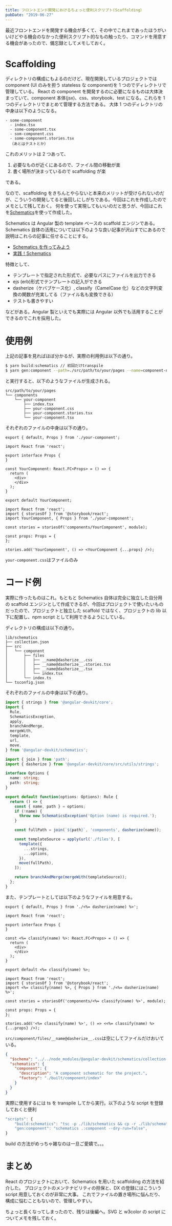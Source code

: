 ```yaml
---
title: フロントエンド開発におけるちょっと便利スクリプト(Scaffolding）
pubDate: "2019-06-27"
---
```


最近フロントエンドを開発する機会が多くて、その中でこれまであったほうがいいけどやる機会のなかった便利スクリプト的なもの触ったり、コマンドを用意する機会があったので、備忘録としてメモしておく。

# Scaffolding

ディレクトリの構成にもよるのだけど、現在開発しているプロジェクトでは component (UI のみを担う stateless な component)を 1 つのでディレクトリで管理している。
React の component を開発するのに必要になるものは大体決まっていて、component 本体(jsx)、css、storybook、test になる。これらを 1 つのディレクトリでまとめて管理する方法である。
大体 1 つのディレクトリの中身は以下のようになる。

```
- some-component
  - index.tsx
  - some-component.tsx
  - som-component.css
  - some-component.stories.tsx
  （あとはテストとか）
```

これのメリットは 2 つあって、

1. 必要なものが近くにあるので、ファイル間の移動が楽
2. 書く場所が決まっているので scaffolding が楽

である。

なので、scaffolding をきちんとやらないと本来のメリットが受けられないのだが、こういうの開発してると後回しにしがちである。今回はこれを作成したのでメモとして残しておく。
何を使って実現してもいいのだと思うが、今回はこれを[Schematics](https://angular.io/guide/schematics)を使って作成した。

Schematics は Angular 製の template ベースの scaffold エンジンである。 Schematics 自体の活用については以下のような良い記事が沢山すでにあるので説明はこれらの記事に任せることにする。

- [Schematics を作ってみよう](https://qiita.com/puku0x/items/462a038133e7233dfaed)
- [実践！Schematics](https://qiita.com/Quramy/items/a06d62132007807062df)

特徴として、

- テンプレートで指定された形式で、必要なパスにファイルを出力できる
- ejs (erb)形式でテンプレートの記入ができる
- dasherize（ケバブケース化）, classify（CamelCase 化）などの文字列変換の関数が充実してる（ファイル名も変換できる）
- テストも書きやすい

などがある。Angular 製といえでも実際には Angular 以外でも活用することができるのでこれを採用した。

# 使用例

上記の記事を見ればほぼ分かるが、実際の利用例は以下の通り。

```sh
$ yarn build:schematics // 初回だけtranspile
$ yarn gen:component --path=./src/path/to/your/pages --name=component-name
```

と実行すると、以下のようなファイルが生成される。

```
src/path/to/your/pages
└── components
    └── your-component
        ├── index.tsx
        ├── your-component.css
        ├── your-component.stories.tsx
        └── your-component.tsx
```

それぞれのファイルの中身は以下の通り。

```ts:title=index.tsx
export { default, Props } from './your-component';
```

```ts:title=your-component.tsx
import React from 'react';

export interface Props {
}

const YourComponent: React.FC<Props> = () => {
  return (
    <div>
    </div>
  );
}

export default YourComponent;
```

```ts:title=your-component.stories.tsx
import React from 'react';
import { storiesOf } from '@storybook/react';
import YourComponent, { Props } from './your-component';

const stories = storiesOf('components/YourComponent', module);

const props: Props = {
};

stories.add('YourComponent', () => <YourComponent {...props} />);
```

`your-component.css`はファイルのみ

# コード例

実際に作ったものはこれ。もともと Schematics 自体は完全に独立した自分用の scaffold エンジンとして作成できるが、今回はプロジェクトで使いたいものだったので、プロジェクトと独立した scaffold ではなく、プロジェクトの lib 以下に配置し、npm script として利用できるようにしている。

ディレクトリの構成は以下の通り。

```
lib/schematics
├── collection.json
├── src
│   └── component
│       ├── files
│       │   ├── __name@dasherize__.css
│       │   ├── __name@dasherize__.stories.tsx
│       │   ├── __name@dasherize__.tsx
│       │   └── index.tsx
│       └── index.ts
└── tsconfig.json
```

それぞれのファイルの中身は以下の通り。

```ts:title=src/component/index.ts
import { strings } from '@angular-devkit/core';
import {
  Rule,
  SchematicsException,
  apply,
  branchAndMerge,
  mergeWith,
  template,
  url,
  move,
} from '@angular-devkit/schematics';

import { join } from 'path';
import { dasherize } from '@angular-devkit/core/src/utils/strings';

interface Options {
  name: string;
  path: string;
}

export default function(options: Options): Rule {
  return () => {
    const { name, path } = options;
    if (!name) {
      throw new SchematicsException('Option (name) is required.');
    }

    const fullPath = join(`${path}`, 'components', dasherize(name));

    const templateSource = apply(url('./files'), [
      template({
        ...strings,
        ...options,
      }),
      move(fullPath),
    ]);

    return branchAndMerge(mergeWith(templateSource));
  };
}
```

また、テンプレートとしては以下のようなファイルを用意する。

```ts:title=src/component/files/index.tsx
export { default, Props } from './<%= dasherize(name) %>';
```

```ts:title=src/component/files/__name@dasherize__.tsx
import React from 'react';

export interface Props {
}

const <%= classify(name) %>: React.FC<Props> = () => {
  return (
    <div>
    </div>
  );
}

export default <%= classify(name) %>;
```

```ts:title=src/component/files/__name@dasherize__.stories.tsx
import React from 'react';
import { storiesOf } from '@storybook/react';
import <%= classify(name) %>, { Props } from './<%= dasherize(name) %>';

const stories = storiesOf('components/<%= classify(name) %>', module);

const props: Props = {
};

stories.add('<%= classify(name) %>', () => <<%= classify(name) %> {...props} />);
```

`src/component/files/__name@dasherize__.css`は空にしてファイルだけおいている。

```js:title=collection.json
{
  "$schema": "../../node_modules/@angular-devkit/schematics/collection-schema.json",
  "schematics": {
    "component": {
      "description": "A component schematic for the project.",
      "factory": "./built/component/index"
    }
  }
}
```

実際に使用するには ts を transpile してから実行。以下のような script を登録しておくと便利

```js
"scripts": {
    "build:schematics": "tsc -p ./lib/schematics && cp -r ./lib/schematics/src/component/files ./lib/schematics/built/component",
    "gen:component": "schematics .:component --dry-run=false",
}
```

build の方法がめっちゃ雑なのは一旦ご愛嬌で。。。

# まとめ

React のプロジェクトにおいて、Schematics を用いた scaffolding の方法を紹介した。
プロジェクトのメンテナビリティの担保と、DX の登録にはこういう script 用意しておくのが非常に大事。
これでファイルの置き場所に悩んだり、構成に悩むこともないので、管理しやすい。

ちょっと長くなってしまったので、残りは後編へ。SVG と w3color の script についてメモを残しておく。
